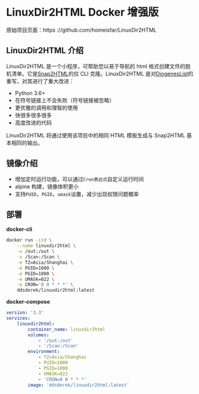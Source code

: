 # LinuxDir2HTML Docker 增强版

原始项目页面：https ://github.com/homeisfar/LinuxDir2HTML

## LinuxDir2HTML 介绍

LinuxDir2HTML 是一个小程序，可帮助您以易于导航的 html 格式创建文件的脱机清单。它是[Snap2HTML](https://www.rlvision.com/snap2html/)的仅 CLI 克隆。LinuxDir2HTML 是对[DiogenesList](https://github.com/ZapperDJ/DiogenesList)的重写，对其进行了重大改进：

- Python 3.6+
- 在符号链接上不会失败（符号链接被忽略）
- 更优雅的调用和理智的使用
- 快很多很多很多
- 高度改进的代码

LinuxDir2HTML 将通过使用该项目中的相同 HTML 模板生成与 Snap2HTML 基本相同的输出。

## 镜像介绍

- 增加定时运行功能，可以通过```Cron表达式```自定义运行时间
- alpine 构建，镜像体积更小
- 支持```PUID```，```PGID```，```umask```设置，减少出现权限问题概率

## 部署

**docker-cli**

```bash
docker run -itd \
	--name linuxdir2html \
	-v /out:/out \
	-v /Scan:/Scan \
	-e TZ=Asia/Shanghai \
	-e PUID=1000 \
	-e PGID=1000 \
	-e UMASK=022 \
	-e CRON='0 0 * * *' \
	ddsderek/linuxdir2html:latest
```

**docker-compose**

```yaml
version: '3.3'
services:
    linuxdir2html:
        container_name: linuxdir2html
        volumes:
            - '/out:/out'
            - '/Scan:/Scan'
        environment:
            - TZ=Asia/Shanghai
            - PUID=1000
            - PGID=1000
            - UMASK=022
            - 'CRON=0 0 * * *'
        image: 'ddsderek/linuxdir2html:latest'
```

